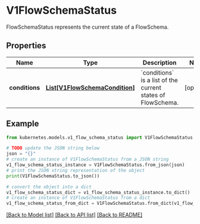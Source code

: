 # V1FlowSchemaStatus

FlowSchemaStatus represents the current state of a FlowSchema.

## Properties

Name | Type | Description | Notes
------------ | ------------- | ------------- | -------------
**conditions** | [**List[V1FlowSchemaCondition]**](V1FlowSchemaCondition.md) | &#x60;conditions&#x60; is a list of the current states of FlowSchema. | [optional] 

## Example

```python
from kubernetes.models.v1_flow_schema_status import V1FlowSchemaStatus

# TODO update the JSON string below
json = "{}"
# create an instance of V1FlowSchemaStatus from a JSON string
v1_flow_schema_status_instance = V1FlowSchemaStatus.from_json(json)
# print the JSON string representation of the object
print(V1FlowSchemaStatus.to_json())

# convert the object into a dict
v1_flow_schema_status_dict = v1_flow_schema_status_instance.to_dict()
# create an instance of V1FlowSchemaStatus from a dict
v1_flow_schema_status_from_dict = V1FlowSchemaStatus.from_dict(v1_flow_schema_status_dict)
```
[[Back to Model list]](../README.md#documentation-for-models) [[Back to API list]](../README.md#documentation-for-api-endpoints) [[Back to README]](../README.md)


